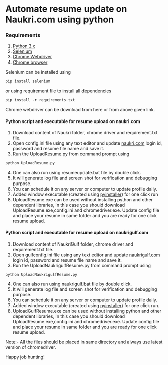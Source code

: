 # Automate resume update on Naukri.com using python

### Requirements

1. [Python 3.x](https://www.python.org/)
2. [Selenium](https://www.seleniumhq.org/)
3. [Chrome Webdriver](https://chromedriver.chromium.org/)
4. [Chrome browser](https://www.google.com/chrome/)

Selenium can be installed using 
```python
pip install selenium
```
or using requirement file to install all dependencies
```python
pip install -r requirements.txt
```
Chrome webdriver can be download from here or from above given link.

#### Python script and executable for resume upload on naukri.com
1. Download content of Naukri folder, chrome driver and requirement.txt file.
2. Open config.ini file using any text editor and update [naukri.com](https://www.naukri.com) login id, password and resume file name and save it.
3. Run the UploadResume.py from command prompt using 
```python
python UploadResume.py
```
4. One can also run using resumeupdate.bat file by double click.
5. It will generate log file and screen shot for verification and debugging purpose.
6. You can schedule it on any server or computer to update profile daily.
7. Added window executable (created using [pyinstaller](https://pyinstaller.readthedocs.io/en/stable/index.html)) for one click run  
8. UploadResume.exe can be used without installing python and other dependent libraries, In this case you should download UploadResume.exe,config.ini and chromedriver.exe. Update config file and place your resume in same folder and you are ready for one click resume upload.  

#### Python script and executable for resume upload on naukrigulf.com
1. Download content of NaukriGulf folder, chrome driver and requirement.txt file.
2. Open gulfconfig.ini file using any text editor and update [naukrigulf.com](https://www.naukrigulf.com) login id, password and resume file name and save it.
3. Run the UploadNaukrigulfResume.py from command prompt using 
```python
python UploadNaukrigulfResume.py
```
4. One can also run using naukrigulf.bat file by double click.
5. It will generate log file and screen shot for verification and debugging purpose.
6. You can schedule it on any server or computer to update profile daily.
7. Added window executable (created using [pyinstaller](https://pyinstaller.readthedocs.io/en/stable/index.html)) for one click run.
8. UploadGulfResume.exe can be used without installing python and other dependent libraries, In this case you should download UploadResume.exe,config.ini and chromedriver.exe. Update config file and place your resume in same folder and you are ready for one click resume upload.  

Note:- All the files should be placed in same directory and always use latest version of chromedriver.

Happy job hunting!
